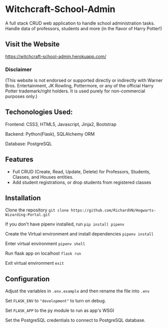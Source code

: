 # Witchcraft-School-Admin
A full stack CRUD web application to handle school administration tasks. Handle data of professors, students and more (in the flavor of Harry Potter!)

## Visit the Website
https://witchcraft-school-admin.herokuapp.com/
### Disclaimer
(This website is not endorsed or supported directly or indirectly with Warner Bros. Entertainment, JK Rowling, Pottermore, or any of the official Harry Potter trademark/right holders. It is used purely for non-commercial purposes only.)
## Techonologies Used:
Frontend: CSS3, HTML5, Javascript, Jinja2, Bootstrap

Backend: Python(Flask), SQLAlchemy ORM

Database: PostgreSQL
## Features
- Full CRUD (Create, Read, Update, Delete) for Professors, Students, Classes, and Houses entities.
- Add student registrations, or drop students from registered classes
## Installation
Clone the repository `git clone https://github.com/RichardVN/Hogwarts-Wizarding-Portal.git`

If you don't have pipenv installed, run `pip install pipenv`

Create the Virtual environment and install dependencies `pipenv install`

Enter virtual environment `pipenv shell`

Run flask app on localhost `flask run`

Exit virtual environment `exit`

## Configuration
Adjust the variables in `.env.example` and then rename the file into `.env`

Set `FLASK_ENV` to `"development"` to turn on debug.

Set `FLASK_APP` to the py module to run as app's WSGI

Set the PostgreSQL credentials to connect to PostgreSQL database.
